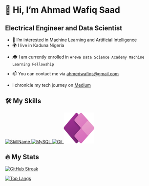 # 👋 Hi, I’m Ahmad Wafiq Saad
## Electrical Engineer and Data Scientist ##
- 🧠 I’m interested in Machine Learning and Artificial Intelligence
- :earth_africa: I live in Kaduna Nigeria
* :mortar_board: I am currently enrolled in `Arewa Data Science Academy Machine Learning Fellowship`
+ 📫 You can contact me via ahmedwafiqs@gmail.com
- I chronicle my tech journey on [Medium](https://medium.com/@ahmedwafiqs)
   


## 🛠️ My Skills ##
<a href="python.org">
  <img src="https://upload.wikimedia.org/wikipedia/commons/c/cf/Python_logo_51.svg" alt="SkillName" width="100" height="100">
</a> <a href="MySQL.com">
    <img src="https://e7.pngegg.com/pngimages/617/252/png-clipart-mysql-workbench-computer-icons-logo-database-server-blue-text.png" alt="MySQL" width="100" height="100">
</a> <a href="git-scm.com">
    <img src="https://upload.wikimedia.org/wikipedia/commons/thumb/3/3f/Git_icon.svg/240px-Git_icon.svg.png" alt="Git" width="100" height="100">
</a> <a href="https://powerapps.microsoft.com/en-gb/">
  <img src="Microsoft-Power-Apps-Icon.png" alt="Microsoft Power Apps Icon" width="100" height="100">
</a>


## :fire: My Stats ##
[![GitHub Streak](https://github-readme-streak-stats.herokuapp.com?user=Waffs)](https://git.io/streak-stats)

[![Top Langs](https://github-readme-stats.vercel.app/api/top-langs/?username=Waffs&layout=compact&theme=vision-friendly-dark)](https://github.com/anuraghazra/github-readme-stats)





<!---
Waffs/Waffs is a ✨ special ✨ repository because its `README.md` (this file) appears on your GitHub profile.
You can click the Preview link to take a look at your changes.
--->
